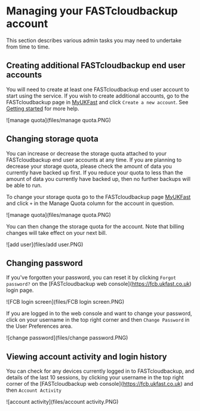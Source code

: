 # Managing your FASTcloudbackup account

This section describes various admin tasks you may need to undertake from time to time.

## Creating additional FASTcloudbackup end user accounts

You will need to create at least one FASTcloudbackup end user account to start using the service.  If you wish to create additional accounts, go to the FASTcloudbackup page in [MyUKFast](https://www.ukfast.co.uk/myukfast.html) and click `Create a new account`.  See [Getting started](link) for more help.

![manage quota](files/manage quota.PNG)

## Changing storage quota

You can increase or decrease the storage quota attached to your FASTcloudbackup end user accounts at any time.  If you are planning to decrease your storage quota, please check the amount of data you currently have backed up first.  If you reduce your quota to less than the amount of data you currently have backed up, then no further backups will be able to run.

To change your storage quota go to the FASTcloudbackup page [MyUKFast](https://www.ukfast.co.uk/myukfast.html) and click `+` in the Manage Quota column for the account in question.  

![manage quota](files/manage quota.PNG)

You can then change the storage quota for the account.  Note that billing changes will take effect on your next bill.

![add user](files/add user.PNG)

## Changing password 

If you've forgotten your password, you can reset it by clicking `Forgot password?` on the [FASTcloudbackup web console]{https://fcb.ukfast.co.uk) login page.

![FCB login screen](files/FCB login screen.PNG)

If you are logged in to the web console and want to change your password, click on your username in the top right corner and then `Change Password` in the User Preferences area.

![change password](files/change password.PNG)

## Viewing account activity and login history

You can check for any devices currently logged in to FASTcloudbackup, and details of the last 10 sessions, by clicking your username in the top right corner of the [FASTcloudbackup web console]{https://fcb.ukfast.co.uk) and then `Account Activity`

![account activity](files/account activity.PNG)




